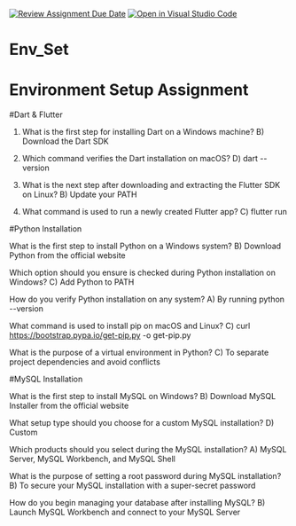 [![Review Assignment Due Date](https://classroom.github.com/assets/deadline-readme-button-22041afd0340ce965d47ae6ef1cefeee28c7c493a6346c4f15d667ab976d596c.svg)](https://classroom.github.com/a/vnsr1XuU)
[![Open in Visual Studio Code](https://classroom.github.com/assets/open-in-vscode-2e0aaae1b6195c2367325f4f02e2d04e9abb55f0b24a779b69b11b9e10269abc.svg)](https://classroom.github.com/online_ide?assignment_repo_id=16226972&assignment_repo_type=AssignmentRepo)
# Env_Set

# Environment Setup Assignment

#Dart & Flutter

1. What is the first step for installing Dart on a Windows machine?
B) Download the Dart SDK

2. Which command verifies the Dart installation on macOS?
D) dart --version

3. What is the next step after downloading and extracting the Flutter SDK on Linux?
B) Update your PATH

4. What command is used to run a newly created Flutter app?
C) flutter run

#Python Installation

What is the first step to install Python on a Windows system?
B) Download Python from the official website

Which option should you ensure is checked during Python installation on Windows?
C) Add Python to PATH

How do you verify Python installation on any system?
A) By running python --version

What command is used to install pip on macOS and Linux?
C) curl https://bootstrap.pypa.io/get-pip.py -o get-pip.py

What is the purpose of a virtual environment in Python?
C) To separate project dependencies and avoid conflicts

#MySQL Installation

What is the first step to install MySQL on Windows?
B) Download MySQL Installer from the official website

What setup type should you choose for a custom MySQL installation?
D) Custom

Which products should you select during the MySQL installation?
A) MySQL Server, MySQL Workbench, and MySQL Shell

What is the purpose of setting a root password during MySQL installation?
B) To secure your MySQL installation with a super-secret password

How do you begin managing your database after installing MySQL?
B) Launch MySQL Workbench and connect to your MySQL Server
